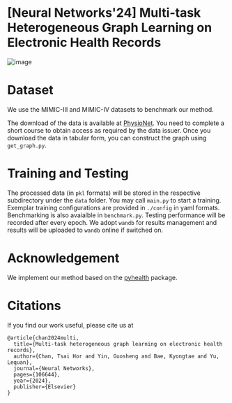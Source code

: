 # [Neural Networks'24] Multi-task Heterogeneous Graph Learning on Electronic Health Records

![image](https://github.com/user-attachments/assets/6dd5a971-8e42-48e5-a807-3a026db75286)


# Dataset

We use the MIMIC-III and MIMIC-IV datasets to benchmark our method.

The download of the data is available at [PhysioNet](https://physionet.org/). You need to complete a short course to obtain access as required by the data issuer. Once you download the data in tabular form, you can construct the graph using `get_graph.py`.

# Training and Testing

The processed data (in `pkl` formats) will be stored in the respective subdirectory under the `data` folder. You may call `main.py` to start a training. Exemplar training configurations are provided in `./config` in yaml formats. Benchmarking is also avaialble in `benchmark.py`. Testing performance will be recorded after every epoch. We adopt `wandb` for results management and results will be uploaded to `wandb` online if switched on. 

# Acknowledgement

We implement our method based on the [pyhealth](https://pyhealth.readthedocs.io/en/latest/) package.

# Citations

If you find our work useful, please cite us at

```
@article{chan2024multi,
  title={Multi-task heterogeneous graph learning on electronic health records},
  author={Chan, Tsai Hor and Yin, Guosheng and Bae, Kyongtae and Yu, Lequan},
  journal={Neural Networks},
  pages={106644},
  year={2024},
  publisher={Elsevier}
}
```
